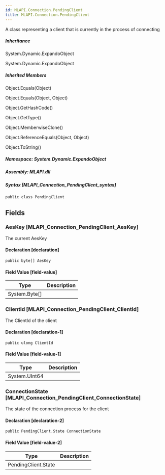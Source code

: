 ```yaml
---  
id: MLAPI.Connection.PendingClient  
title: MLAPI.Connection.PendingClient  
---
```


<div class="markdown level0 summary" markdown="1">

A class representing a client that is currently in the process of
connecting

</div>

<div class="markdown level0 conceptual" markdown="1">

</div>

<div class="inheritance" markdown="1">

##### Inheritance

<div class="level0" markdown="1">

System.Dynamic.ExpandoObject

</div>

<div class="level1" markdown="1">

System.Dynamic.ExpandoObject

</div>

</div>

<div class="inheritedMembers" markdown="1">

##### Inherited Members

<div markdown="1">

Object.Equals(Object)

</div>

<div markdown="1">

Object.Equals(Object, Object)

</div>

<div markdown="1">

Object.GetHashCode()

</div>

<div markdown="1">

Object.GetType()

</div>

<div markdown="1">

Object.MemberwiseClone()

</div>

<div markdown="1">

Object.ReferenceEquals(Object, Object)

</div>

<div markdown="1">

Object.ToString()

</div>

</div>

##### **Namespace**: System.Dynamic.ExpandoObject

##### **Assembly**: MLAPI.dll

##### Syntax [MLAPI_Connection_PendingClient_syntax]

    public class PendingClient

## Fields

### AesKey [MLAPI_Connection_PendingClient_AesKey]

<div class="markdown level1 summary" markdown="1">

The current AesKey

</div>

<div class="markdown level1 conceptual" markdown="1">

</div>

#### Declaration [declaration]

    public byte[] AesKey

#### Field Value [field-value]

| Type            | Description |
|-----------------|-------------|
| System.Byte\[\] |             |

### ClientId [MLAPI_Connection_PendingClient_ClientId]

<div class="markdown level1 summary" markdown="1">

The ClientId of the client

</div>

<div class="markdown level1 conceptual" markdown="1">

</div>

#### Declaration [declaration-1]

    public ulong ClientId

#### Field Value [field-value-1]

| Type          | Description |
|---------------|-------------|
| System.UInt64 |             |

### ConnectionState [MLAPI_Connection_PendingClient_ConnectionState]

<div class="markdown level1 summary" markdown="1">

The state of the connection process for the client

</div>

<div class="markdown level1 conceptual" markdown="1">

</div>

#### Declaration [declaration-2]

    public PendingClient.State ConnectionState

#### Field Value [field-value-2]

| Type                | Description |
|---------------------|-------------|
| PendingClient.State |             |
